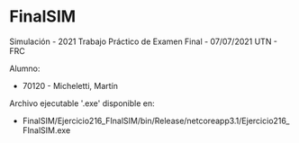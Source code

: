 # FinalSIM

Simulación - 2021
Trabajo Práctico de Examen Final - 07/07/2021
UTN - FRC

Alumno: 
- 70120 -  Micheletti, Martín

Archivo ejecutable '.exe' disponible en: 
- FinalSIM/Ejercicio216_FInalSIM/bin/Release/netcoreapp3.1/Ejercicio216_FInalSIM.exe
